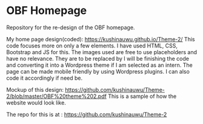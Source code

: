 # OBF Homepage
Repository for the re-design of the OBF homepage. 

My home page design(coded): https://kushinauwu.github.io/Theme-2/
This code focuses more on only a few elements. I have used HTML, CSS, Bootstrap and JS for this. The images used are free to use placeholders and have no relevance. They are to be replaced by I will be finishing the code and converting it into a Wordpress theme if I am selected as an intern. The page can be made mobile friendly by using Wordpress plugins. I can also code it accordingly if need be.

Mockup of this design: https://github.com/kushinauwu/Theme-2/blob/master/OBF%20theme%202.pdf
This is a sample of how the website would look like. 

The repo for this is at : https://github.com/kushinauwu/Theme-2


